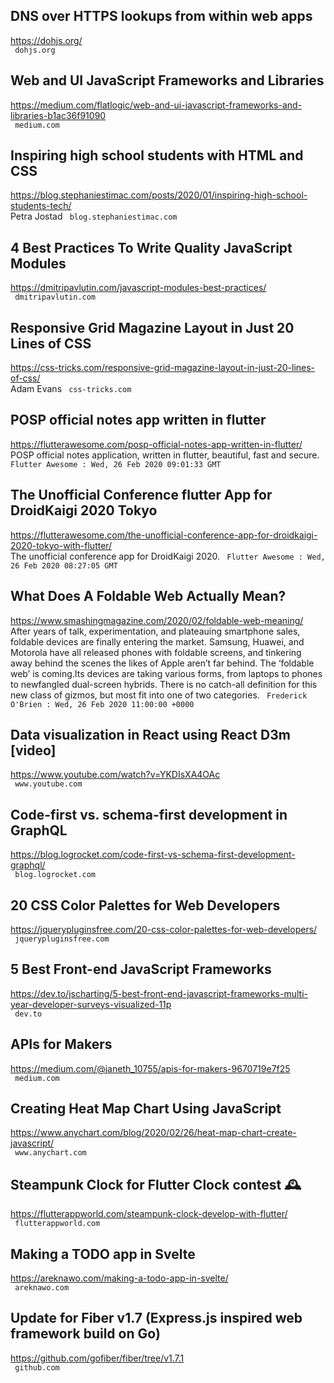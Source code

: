 ## DNS over HTTPS lookups from within web apps  
https://dohjs.org/  
 ` dohjs.org`
  

## Web and UI JavaScript Frameworks and Libraries  
https://medium.com/flatlogic/web-and-ui-javascript-frameworks-and-libraries-b1ac36f91090  
 ` medium.com`
  

## Inspiring high school students with HTML and CSS  
https://blog.stephaniestimac.com/posts/2020/01/inspiring-high-school-students-tech/  
Petra Jostad ` blog.stephaniestimac.com`
  

## 4 Best Practices To Write Quality JavaScript Modules  
https://dmitripavlutin.com/javascript-modules-best-practices/  
 ` dmitripavlutin.com`
  

## Responsive Grid Magazine Layout in Just 20 Lines of CSS  
https://css-tricks.com/responsive-grid-magazine-layout-in-just-20-lines-of-css/  
Adam Evans ` css-tricks.com`
  

## POSP official notes app written in flutter  
https://flutterawesome.com/posp-official-notes-app-written-in-flutter/  
POSP official notes application, written in flutter, beautiful, fast and secure. ` Flutter Awesome : Wed, 26 Feb 2020 09:01:33 GMT`
  

## The Unofficial Conference flutter App for DroidKaigi 2020 Tokyo  
https://flutterawesome.com/the-unofficial-conference-app-for-droidkaigi-2020-tokyo-with-flutter/  
The unofficial conference app for DroidKaigi 2020. ` Flutter Awesome : Wed, 26 Feb 2020 08:27:05 GMT`
  

## What Does A Foldable Web Actually Mean?  
https://www.smashingmagazine.com/2020/02/foldable-web-meaning/  
After years of talk, experimentation, and plateauing smartphone sales, foldable devices are finally entering the market. Samsung, Huawei, and Motorola have all released phones with foldable screens, and tinkering away behind the scenes the likes of Apple aren’t far behind. The ‘foldable web’ is coming.Its devices are taking various forms, from laptops to phones to newfangled dual-screen hybrids. There is no catch-all definition for this new class of gizmos, but most fit into one of two categories. ` Frederick O'Brien : Wed, 26 Feb 2020 11:00:00 +0000`
  

## Data visualization in React using React D3m [video]  
https://www.youtube.com/watch?v=YKDIsXA4OAc  
 ` www.youtube.com`
  

## Code-first vs. schema-first development in GraphQL  
https://blog.logrocket.com/code-first-vs-schema-first-development-graphql/  
 ` blog.logrocket.com`
  

## 20 CSS Color Palettes for Web Developers  
https://jquerypluginsfree.com/20-css-color-palettes-for-web-developers/  
 ` jquerypluginsfree.com`
  

## 5 Best Front-end JavaScript Frameworks  
https://dev.to/jscharting/5-best-front-end-javascript-frameworks-multi-year-developer-surveys-visualized-11p  
 ` dev.to`
  

## APIs for Makers  
https://medium.com/@janeth_10755/apis-for-makers-9670719e7f25  
 ` medium.com`
  

## Creating Heat Map Chart Using JavaScript  
https://www.anychart.com/blog/2020/02/26/heat-map-chart-create-javascript/  
 ` www.anychart.com`
  

## Steampunk Clock for Flutter Clock contest 🕰  
https://flutterappworld.com/steampunk-clock-develop-with-flutter/  
 ` flutterappworld.com`
  

## Making a TODO app in Svelte  
https://areknawo.com/making-a-todo-app-in-svelte/  
 ` areknawo.com`
  

## Update for Fiber v1.7 (Express.js inspired web framework build on Go)  
https://github.com/gofiber/fiber/tree/v1.7.1  
 ` github.com`
  

